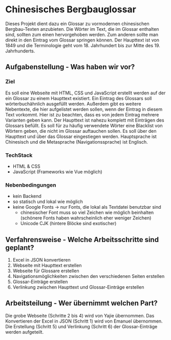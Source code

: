 # Chinesisches Bergbauglossar

Dieses Projekt dient dazu ein Glossar zu vormodernen chinesischen Bergbau-Texten anzubieten.
Die Wörter im Text, die im Glossar enthalten sind, sollten zum einen hervorgehoben werden.
Zum anderen sollte man direkt in den Eintrag vom Glossar springen können.
Der Haupttext ist von 1849 und die Terminologie geht vom 18. Jahrhundert bis zur Mitte des 19. Jahrhunderts.

## Aufgabenstellung - Was haben wir vor?

### Ziel
Es soll eine Webseite mit HTML, CSS und JavaScript erstellt werden auf der ein Glossar zu einem Haupttext existiert.
Ein Eintrag des Glossars soll wörterbuchähnlich ausgefüllt werden.
Außerdem gibt es weitere Nebentexte, die hier aufgelistet werden sollen, wenn der Eintrag in diesem Text vorkommt.
Hier ist zu beachten, dass es von jedem Eintrag mehrere Varianten geben kann.
Der Haupttext ist nahezu komplett mit Einträgen des Glossars befüllt.
Es soll für zu häufig verwendete Wörter eine Blacklist von Wörtern geben, die nicht im Glossar auftauchen sollen.
Es soll über den Haupttext und über das Glossar eingestiegen werden.
Hauptsprache ist Chinesisch und die Metasprache (Navigationssprache) ist Englisch.


### TechStack
- HTML & CSS
- JavaScript (Frameworks wie Vue möglich)

### Nebenbedingungen
- kein Backend
- so statisch und lokal wie möglich
- keine Google Fonts -> nur Fonts, die lokal als Textdatei benutzbar sind
  - chinesischer Font muss so viel Zeichen wie möglich beinhalten (schönere Fonts haben wahrscheinlich eher weniger Zeichen)
  - Unicode CJK (hintere Blöcke sind exotischer)


## Verfahrensweise - Welche Arbeitsschritte sind geplant?

1. Excel in JSON konvertieren
2. Webseite mit Haupttext erstellen
3. Webseite für Glossare erstellen
4. Navigationsmöglichkeiten zwischen den verschiedenen Seiten erstellen
5. Glossar-Einträge erstellen
6. Verlinkung zwischen Haupttext und Glossar-Einträge erstellen

## Arbeitsteilung - Wer übernimmt welchen Part?

Die grobe Webseite (Schritte 2 bis 4) wird von Yajie übernommen.
Das Konvertieren der Excel in JSON (Schritt 1) wird von Emanuel übernommen.
Die Erstellung (Schritt 5) und Verlinkung (Schritt 6) der Glossar-Einträge werden aufgeteilt.